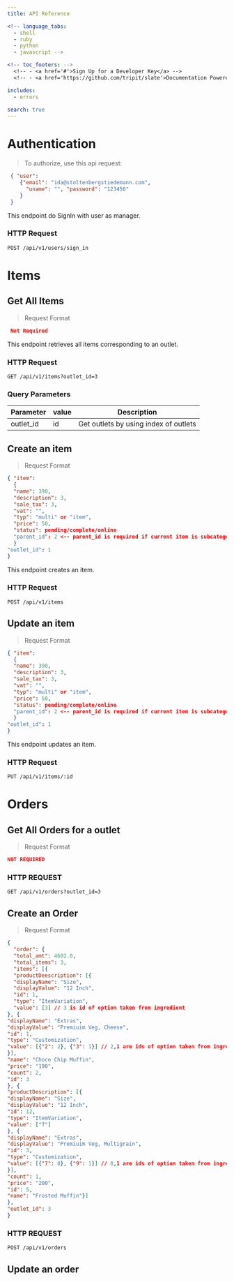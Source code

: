 ```yaml
---
title: API Reference

<!-- language_tabs:
  - shell
  - ruby
  - python
  - javascript -->

<!-- toc_footers: -->
  <!-- - <a href='#'>Sign Up for a Developer Key</a> -->
  <!-- - <a href='https://github.com/tripit/slate'>Documentation Powered by Slate</a> -->

includes:
  - errors

search: true
---
```


# Authentication

> To authorize, use this api request:

```json
 { "user": 
    {"email": "ida@stoltenbergstiedemann.com", 
      "uname": "", "password": "123456" 
    } 
 }
```


This endpoint do SignIn with user as manager.

### HTTP Request

`POST /api/v1/users/sign_in`

# Items

## Get All Items

> Request Format

```json
 Not Required
```

This endpoint retrieves all items corresponding to an outlet.

### HTTP Request

`GET /api/v1/items?outlet_id=3`

### Query Parameters

Parameter | value   | Description
--------- | ------- | -----------
outlet_id | id      | Get outlets by using index of outlets


## Create an item

> Request Format

```json
{ "item": 
  {
  "name": 390,
  "description": 3,
  "sale_tax": 3,
  "vat": "",
  "typ": "multi" or "item", 
  "price": 50,
  "status": pending/complete/online
  "parent_id": 2 <-- parent_id is required if current item is subcategory
  }
"outlet_id": 1
}
```

This endpoint creates an item.

### HTTP Request

`POST /api/v1/items`

## Update an item

> Request Format

```json
{ "item": 
  {
  "name": 390,
  "description": 3,
  "sale_tax": 3,
  "vat": "",
  "typ": "multi" or "item", 
  "price": 50,
  "status": pending/complete/online
  "parent_id": 2 <-- parent_id is required if current item is subcategory
  }
"outlet_id": 1
}
```

This endpoint updates an item.

### HTTP Request

`PUT /api/v1/items/:id`


# Orders

## Get All Orders for a outlet
> Request Format

```json
NOT REQUIRED
```

### HTTP REQUEST
`GET /api/v1/orders?outlet_id=3`

## Create an Order
> Request Format

```json
{
  "order": {
  "total_amt": 4602.0,
  "total_items": 3,
  "items": [{
  "productDeescription": [{
  "displayName": "Size",
  "displayValue": "12 Inch",
  "id": 1,
  "type": "ItemVariation",
  "value": [3] // 3 is id of option taken from ingredient
}, {
"displayName": "Extras",
"displayValue": "Premiuim Veg, Cheese",
"id": 1,
"type": "Customization",
"value": [{"2": 2}, {"3": 1}] // 2,1 are ids of option taken from ingredient
}],
"name": "Choco Chip Muffin",
"price": "190",
"count": 2,
"id": 3
}, {
"productDescription": [{
"displayName": "Size",
"displayValue": "12 Inch",
"id": 12,
"type": "ItemVariation",
"value": ["7"]
}, {
"displayName": "Extras",
"displayValue": "Premiuim Veg, Multigrain",
"id": 3,
"type": "Customization",
"value": [{"7": 8}, {"9": 1}] // 8,1 are ids of option taken from ingredient
}],
"count": 1,
"price": "200",
"id": 5,
"name": "Frosted Muffin"}]
},         
"outlet_id": 3
}
```

### HTTP REQUEST

`POST /api/v1/orders`


## Update an order
